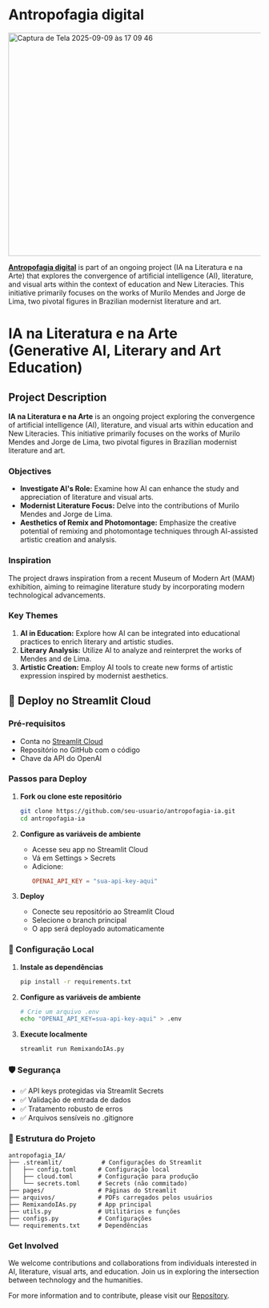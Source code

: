 # Antropofagia digital

<img width="750" height="446" alt="Captura de Tela 2025-09-09 às 17 09 46" src="https://github.com/user-attachments/assets/253ecfb9-81d3-445e-893a-6556c6a5458a" />


**[Antropofagia digital](https://remixandoia.streamlit.app/)** is part of an ongoing project (IA na Literatura e na Arte) that explores the convergence of artificial intelligence (AI), literature, and visual arts within the context of education and New Literacies. This initiative primarily focuses on the works of Murilo Mendes and Jorge de Lima, two pivotal figures in Brazilian modernist literature and art.

# IA na Literatura e na Arte (Generative AI, Literary and Art Education)

## Project Description

**IA na Literatura e na Arte** is an ongoing project exploring the convergence of artificial intelligence (AI), literature, and visual arts within education and New Literacies. This initiative primarily focuses on the works of Murilo Mendes and Jorge de Lima, two pivotal figures in Brazilian modernist literature and art.

### Objectives

- **Investigate AI's Role:** Examine how AI can enhance the study and appreciation of literature and visual arts.
- **Modernist Literature Focus:** Delve into the contributions of Murilo Mendes and Jorge de Lima.
- **Aesthetics of Remix and Photomontage:** Emphasize the creative potential of remixing and photomontage techniques through AI-assisted artistic creation and analysis.

### Inspiration

The project draws inspiration from a recent Museum of Modern Art (MAM) exhibition, aiming to reimagine literature study by incorporating modern technological advancements.

### Key Themes

1. **AI in Education:** Explore how AI can be integrated into educational practices to enrich literary and artistic studies.
2. **Literary Analysis:** Utilize AI to analyze and reinterpret the works of Mendes and de Lima.
3. **Artistic Creation:** Employ AI tools to create new forms of artistic expression inspired by modernist aesthetics.

## 🚀 Deploy no Streamlit Cloud

### Pré-requisitos
- Conta no [Streamlit Cloud](https://share.streamlit.io/)
- Repositório no GitHub com o código
- Chave da API do OpenAI

### Passos para Deploy

1. **Fork ou clone este repositório**
   ```bash
   git clone https://github.com/seu-usuario/antropofagia-ia.git
   cd antropofagia-ia
   ```

2. **Configure as variáveis de ambiente**
   - Acesse seu app no Streamlit Cloud
   - Vá em Settings > Secrets
   - Adicione:
     ```toml
     OPENAI_API_KEY = "sua-api-key-aqui"
     ```

3. **Deploy**
   - Conecte seu repositório ao Streamlit Cloud
   - Selecione o branch principal
   - O app será deployado automaticamente

### 🔧 Configuração Local

1. **Instale as dependências**
   ```bash
   pip install -r requirements.txt
   ```

2. **Configure as variáveis de ambiente**
   ```bash
   # Crie um arquivo .env
   echo "OPENAI_API_KEY=sua-api-key-aqui" > .env
   ```

3. **Execute localmente**
   ```bash
   streamlit run RemixandoIAs.py
   ```

### 🛡️ Segurança

- ✅ API keys protegidas via Streamlit Secrets
- ✅ Validação de entrada de dados
- ✅ Tratamento robusto de erros
- ✅ Arquivos sensíveis no .gitignore

### 📁 Estrutura do Projeto

```
antropofagia_IA/
├── .streamlit/           # Configurações do Streamlit
│   ├── config.toml      # Configuração local
│   ├── cloud.toml       # Configuração para produção
│   └── secrets.toml     # Secrets (não commitado)
├── pages/               # Páginas do Streamlit
├── arquivos/            # PDFs carregados pelos usuários
├── RemixandoIAs.py      # App principal
├── utils.py             # Utilitários e funções
├── configs.py           # Configurações
└── requirements.txt     # Dependências
```

### Get Involved

We welcome contributions and collaborations from individuals interested in AI, literature, visual arts, and education. Join us in exploring the intersection between technology and the humanities.

For more information and to contribute, please visit our [Repository](https://remixdumoura.com/2023/12/14/multimodalidade-o-artista-em-panico-ia-na-literatura-e-na-arte/).
